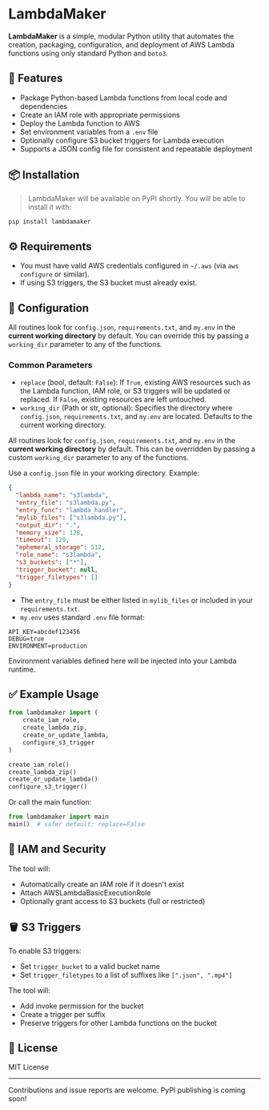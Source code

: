 # LambdaMaker

**LambdaMaker** is a simple, modular Python utility that automates the creation, packaging, configuration, and deployment of AWS Lambda functions using only standard Python and `boto3`.

## 🚀 Features

- Package Python-based Lambda functions from local code and dependencies
- Create an IAM role with appropriate permissions
- Deploy the Lambda function to AWS
- Set environment variables from a `.env` file
- Optionally configure S3 bucket triggers for Lambda execution
- Supports a JSON config file for consistent and repeatable deployment

## 📦 Installation

> LambdaMaker will be available on PyPI shortly. You will be able to install it with:

```bash
pip install lambdamaker
```

## ⚙️ Requirements

- You must have valid AWS credentials configured in `~/.aws` (via `aws configure` or similar).
- If using S3 triggers, the S3 bucket must already exist.

## 🔧 Configuration

All routines look for `config.json`, `requirements.txt`, and `my.env` in the **current working directory** by default. You can override this by passing a `working_dir` parameter to any of the functions.

### Common Parameters

- `replace` (bool, default: `False`): If `True`, existing AWS resources such as the Lambda function, IAM role, or S3 triggers will be updated or replaced. If `False`, existing resources are left untouched.
- `working_dir` (Path or str, optional): Specifies the directory where `config.json`, `requirements.txt`, and `my.env` are located. Defaults to the current working directory.


All routines look for `config.json`, `requirements.txt`, and `my.env` in the **current working directory** by default. This can be overridden by passing a custom `working_dir` parameter to any of the functions.

Use a `config.json` file in your working directory. Example:

```json
{
  "lambda_name": "s3lambda",
  "entry_file": "s3lambda.py",
  "entry_func": "lambda_handler",
  "mylib_files": ["s3lambda.py"],
  "output_dir": ".",
  "memory_size": 128,
  "timeout": 120,
  "ephemeral_storage": 512,
  "role_name": "s3lambda",
  "s3_buckets": ["*"],
  "trigger_bucket": null,
  "trigger_filetypes": []
}
```

- The `entry_file` must be either listed in `mylib_files` or included in your `requirements.txt`.
- `my.env` uses standard `.env` file format:

```dotenv
API_KEY=abcdef123456
DEBUG=true
ENVIRONMENT=production
```

Environment variables defined here will be injected into your Lambda runtime.

## ✅ Example Usage

```python
from lambdamaker import (
    create_iam_role,
    create_lambda_zip,
    create_or_update_lambda,
    configure_s3_trigger
)

create_iam_role()
create_lambda_zip()
create_or_update_lambda()
configure_s3_trigger()
```

Or call the main function:

```python
from lambdamaker import main
main()  # safer default: replace=False
```

## 🔐 IAM and Security

The tool will:
- Automatically create an IAM role if it doesn't exist
- Attach AWSLambdaBasicExecutionRole
- Optionally grant access to S3 buckets (full or restricted)

## 🪣 S3 Triggers

To enable S3 triggers:
- Set `trigger_bucket` to a valid bucket name
- Set `trigger_filetypes` to a list of suffixes like `[".json", ".mp4"]`

The tool will:
- Add invoke permission for the bucket
- Create a trigger per suffix
- Preserve triggers for other Lambda functions on the bucket

## 📄 License

MIT License

---

Contributions and issue reports are welcome. PyPI publishing is coming soon!
